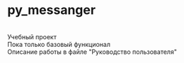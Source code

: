 # py_messanger
<br>Учебный проект
</br>Пока только базовый функционал
</br>Описание работы в файле "Руководство пользователя"

